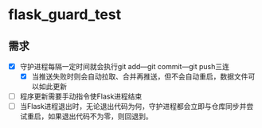 # flask_guard_test

## 需求

- [x] 守护进程每隔一定时间就会执行git add—git commit—git push三连
    - [x] 当推送失败时则会自动拉取、合并再推送，但不会自动重启，数据文件可以如此更新
- [ ] 程序更新需要手动指令使Flask进程结束
- [ ] 当Flask进程退出时，无论退出代码为何，守护进程都会立即与仓库同步并尝试重启，如果退出代码不为零，则回退到。
